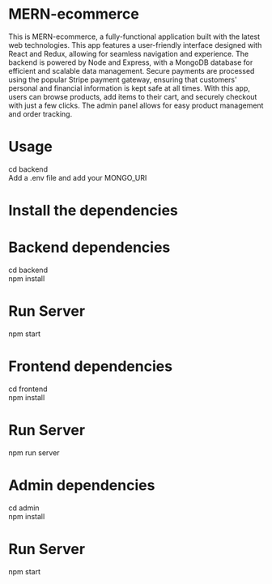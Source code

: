 # MERN-ecommerce
This is MERN-ecommerce, a fully-functional application built with the latest web technologies. This app features a user-friendly interface designed with React and Redux, allowing for seamless navigation and experience.
The backend is powered by Node and Express, with a MongoDB database for efficient and scalable data management. Secure payments are processed using the popular Stripe payment gateway, ensuring that customers' personal and financial information is kept safe at all times.
With this app, users can browse products, add items to their cart, and securely checkout with just a few clicks. The admin panel allows for easy product management and order tracking.

# Usage
cd backend  
Add a .env file and add your MONGO_URI

# Install the dependencies
# Backend dependencies
cd backend  
npm install
# Run Server
npm start

# Frontend dependencies
cd frontend  
npm install
# Run Server
npm run server

# Admin dependencies
cd admin  
npm install
# Run Server
npm start
